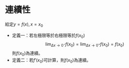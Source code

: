 # 連續性
給定$y=f(x), x=x_0$<br/>
* 定義一：若左極限等於右極限等於$f(x_0)$<br/>
$$
\lim_{\Delta x \to 0^-}f(x_0)=\lim_{\Delta x \to 0^+}f(x_0)=f(x_0)
$$
則$f(x_0)$為連續。
* 定義二：若$f'(x_0)$可計算，則$f(x_0)$為連續。